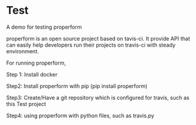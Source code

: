 # Test
A demo for testing properform

properform is an open source project based on tavis-ci. It provide API that can easily help developers run their projects on travis-ci with steady environment.

For running properform,

Step 1: Install docker

Step2: Install properform with pip (pip install properform)

Step3: Create/Have a git repository which is configured for travis, such as this Test project

Step4: using properform with python files, such as travis.py 
